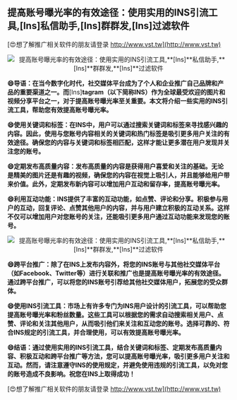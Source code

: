 ## **提高账号曝光率的有效途径：使用实用的INS引流工具,**[Ins]**私信助手,**[Ins]**群群发,**[Ins]**过滤软件**

[😍想了解推广相关软件的朋友请登录 http://www.vst.tw](http://www.vst.tw)

 <center><img src="https://vst.tw/MP4/tuiguang/png/2.png" alt="提高账号曝光率的有效途径：使用实用的INS引流工具,**[Ins]**私信助手,**[Ins]**群群发,**[Ins]**过滤软件"></center>

**😄导语：在当今数字化时代，社交媒体平台成为了个人和企业推广自己品牌和产品的重要渠道之一。而**[Ins]**tagram（以下简称INS）作为全球最受欢迎的图片和视频分享平台之一，对于提高账号曝光率至关重要。本文将介绍一些实用的INS引流工具，帮助您有效提高账号曝光率。**

**😄使用关键词和标签：在INS中，用户可以通过搜索关键词和标签来寻找感兴趣的内容。因此，使用与您账号内容相关的关键词和热门标签是吸引更多用户关注的有效途径。确保您的内容与关键词和标签相匹配，这样才能让更多潜在用户发现并关注您的账号。**

**😄定期发布高质量内容：发布高质量的内容是获得用户喜爱和关注的基础。无论是精美的图片还是有趣的视频，确保您的内容在视觉上吸引人，并且能够给用户带来价值。此外，定期发布新内容可以增加用户互动和留存率，提高账号曝光率。**

**😄利用互动功能：INS提供了丰富的互动功能，如点赞、评论和分享。积极参与用户的互动，回复评论、点赞其他用户的内容，并与用户建立积极的互动关系。这样不仅可以增加用户对您账号的关注，还能吸引更多用户通过互动功能来发现您的账号。**

 <center><img src="https://vst.tw/MP4/tuiguang/png/3.png" alt="提高账号曝光率的有效途径：使用实用的INS引流工具,**[Ins]**私信助手,**[Ins]**群群发,**[Ins]**过滤软件"></center>

**😄跨平台推广：除了在INS上发布内容外，将您的INS账号与其他社交媒体平台（如Facebook、Twitter等）进行关联和推广也是提高账号曝光率的有效途径。通过跨平台推广，可以将您的INS账号引荐给其他社交媒体用户，拓展您的受众群体。**

**😄使用INS引流工具：市场上有许多专门为INS用户设计的引流工具，可以帮助您提高账号曝光率和粉丝数量。这些工具可以根据您的需求自动搜索相关用户、点赞、评论和关注其他用户，从而吸引他们来关注和互动您的账号。选择可靠的、符合INS规定的引流工具，并合理使用，可以有效提高账号曝光率。**

**😄结语：通过使用实用的INS引流工具，结合关键词和标签、定期发布高质量内容、积极互动和跨平台推广等方法，您可以提高账号曝光率，吸引更多用户关注和互动。然而，请注意遵守INS的使用规定，并避免使用违规的引流工具，以免对您的账号造成不良影响。祝您在INS上取得成功！**

[😍想了解推广相关软件的朋友请登录 http://www.vst.tw](http://www.vst.tw)




